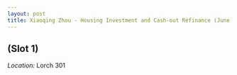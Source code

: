 ```yaml
---
layout: post
title: Xiaoqing Zhou - Housing Investment and Cash-out Refinance (June 29)
---
```

##  (Slot 1)

*Location:* Lorch 301


